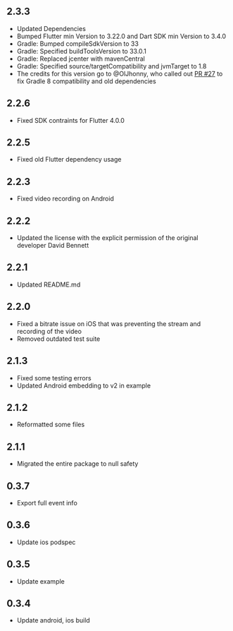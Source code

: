 ## 2.3.3

* Updated Dependencies
* Bumped Flutter min Version to 3.22.0 and Dart SDK min Version to 3.4.0
* Gradle: Bumped compileSdkVersion to 33
* Gradle: Specified buildToolsVersion to 33.0.1
* Gradle: Replaced jcenter with mavenCentral
* Gradle: Specified source/targetCompatibility and jvmTarget to 1.8
* The credits for this version go to @OlJhonny, who called out [PR #27](https://github.com/emiliodallatorre/flutter_rtmp_broadcaster/pull/27) to fix Gradle 8 compatibility and old dependencies


## 2.2.6

* Fixed SDK contraints for Flutter 4.0.0

## 2.2.5

* Fixed old Flutter dependency usage

## 2.2.3

* Fixed video recording on Android

## 2.2.2

* Updated the license with the explicit permission of the original developer David Bennett

## 2.2.1

* Updated README.md

## 2.2.0

* Fixed a bitrate issue on iOS that was preventing the stream and recording of the video
* Removed outdated test suite

## 2.1.3

* Fixed some testing errors
* Updated Android embedding to v2 in example

## 2.1.2

* Reformatted some files

## 2.1.1

* Migrated the entire package to null safety

## 0.3.7

* Export full event info

## 0.3.6

* Update ios podspec

## 0.3.5

* Update example

## 0.3.4

* Update android, ios build

